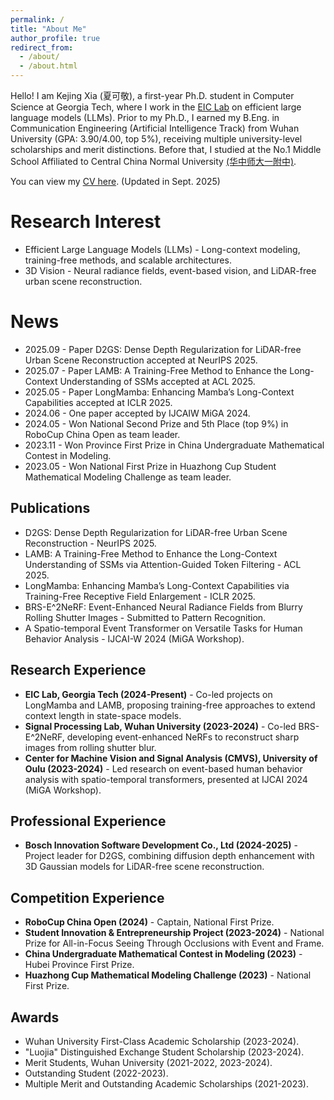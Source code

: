 ```yaml
---
permalink: /
title: "About Me"
author_profile: true
redirect_from: 
  - /about/
  - /about.html
---
```


Hello! I am Kejing Xia (夏可敬), a first-year Ph.D. student in Computer Science at Georgia Tech, where I work in the [EIC Lab](https://eiclab.scs.gatech.edu/) on efficient large language models (LLMs). Prior to my Ph.D., I earned my B.Eng. in Communication Engineering (Artificial Intelligence Track) from Wuhan University (GPA: 3.90/4.00, top 5%), receiving multiple university-level scholarships and merit distinctions. Before that, I studied at the No.1 Middle School Affiliated to Central China Normal University [(华中师大一附中)](https://www.hzsdyfz.com.cn/about.html).

You can view my [CV here](../assets/3_CV.pdf). (Updated in Sept. 2025)

Research Interest
======
* Efficient Large Language Models (LLMs) - Long-context modeling, training-free methods, and scalable architectures.
* 3D Vision - Neural radiance fields, event-based vision, and LiDAR-free urban scene reconstruction.

News
======
* 2025.09 - Paper D2GS: Dense Depth Regularization for LiDAR-free Urban Scene Reconstruction accepted at NeurIPS 2025.
* 2025.07 - Paper LAMB: A Training-Free Method to Enhance the Long-Context Understanding of SSMs accepted at ACL 2025.
* 2025.05 - Paper LongMamba: Enhancing Mamba’s Long-Context Capabilities accepted at ICLR 2025.
* 2024.06 - One paper accepted by IJCAIW MiGA 2024.
* 2024.05 - Won National Second Prize and 5th Place (top 9%) in RoboCup China Open as team leader.
* 2023.11 - Won Province First Prize in China Undergraduate Mathematical Contest in Modeling.
* 2023.05 - Won National First Prize in Huazhong Cup Student Mathematical Modeling Challenge as team leader.

Publications
------
* D2GS: Dense Depth Regularization for LiDAR-free Urban Scene Reconstruction - NeurIPS 2025.
* LAMB: A Training-Free Method to Enhance the Long-Context Understanding of SSMs via Attention-Guided Token Filtering - ACL 2025.
* LongMamba: Enhancing Mamba’s Long-Context Capabilities via Training-Free Receptive Field Enlargement - ICLR 2025.
* BRS-E^2NeRF: Event-Enhanced Neural Radiance Fields from Blurry Rolling Shutter Images - Submitted to Pattern Recognition.
* A Spatio-temporal Event Transformer on Versatile Tasks for Human Behavior Analysis - IJCAI-W 2024 (MiGA Workshop).

Research Experience
------
* **EIC Lab, Georgia Tech (2024-Present)** - Co-led projects on LongMamba and LAMB, proposing training-free approaches to extend context length in state-space models.
* **Signal Processing Lab, Wuhan University (2023-2024)** - Co-led BRS-E^2NeRF, developing event-enhanced NeRFs to reconstruct sharp images from rolling shutter blur.
* **Center for Machine Vision and Signal Analysis (CMVS), University of Oulu (2023-2024)** - Led research on event-based human behavior analysis with spatio-temporal transformers, presented at IJCAI 2024 (MiGA Workshop).

Professional Experience
------
* **Bosch Innovation Software Development Co., Ltd (2024-2025)** - Project leader for D2GS, combining diffusion depth enhancement with 3D Gaussian models for LiDAR-free scene reconstruction.

Competition Experience
------
* **RoboCup China Open (2024)** - Captain, National First Prize.
* **Student Innovation & Entrepreneurship Project (2023-2024)** - National Prize for All-in-Focus Seeing Through Occlusions with Event and Frame.
* **China Undergraduate Mathematical Contest in Modeling (2023)** - Hubei Province First Prize.
* **Huazhong Cup Mathematical Modeling Challenge (2023)** - National First Prize.

Awards
------
* Wuhan University First-Class Academic Scholarship (2023-2024).
* "Luojia" Distinguished Exchange Student Scholarship (2023-2024).
* Merit Students, Wuhan University (2021-2022, 2023-2024).
* Outstanding Student (2022-2023).
* Multiple Merit and Outstanding Academic Scholarships (2021-2023).
